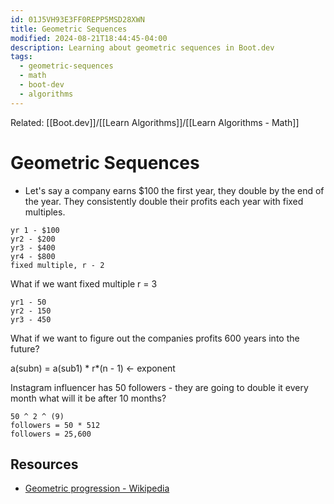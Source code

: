 ```yaml
---
id: 01J5VH93E3FF0REPP5MSD28XWN
title: Geometric Sequences
modified: 2024-08-21T18:44:45-04:00
description: Learning about geometric sequences in Boot.dev
tags:
  - geometric-sequences
  - math
  - boot-dev
  - algorithms
---
```

Related: [[Boot.dev]]/[[Learn Algorithms]]/[[Learn Algorithms - Math]]
# Geometric Sequences
- Let's say a company earns $100 the first year, they double by the end of the year. They consistently double their profits each year with fixed multiples.
```
yr 1 - $100
yr2 - $200
yr3 - $400
yr4 - $800
fixed multiple, r - 2
```
What if we want fixed multiple r = 3
```
yr1 - 50
yr2 - 150
yr3 - 450
```

What if we want to figure out the companies profits 600 years into the future?

a(subn)  = a(sub1) * r*(n - 1) <- exponent

Instagram influencer has 50 followers - they are going to double it every month what will it be after 10 months?
```
50 ^ 2 ^ (9)
followers = 50 * 512
followers = 25,600
```

## Resources
- [Geometric progression - Wikipedia](https://en.wikipedia.org/wiki/Geometric_progression)
